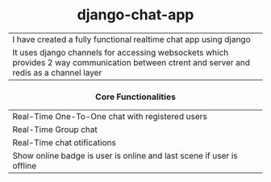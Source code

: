 <div class="container" align="center">
  <h1>django-chat-app</h1>
</div>
<div class="container">
  <table>
    <tr>
      <td>I have created a fully functional realtime chat app using django</td>
    </tr>
    <tr>
      <td>
        It uses django channels for accessing websockets which provides 2 way
        communication between ctrent and server and redis as a channel layer
      </td>
    </tr>    
  </table>
  <div class="container" align="center">
    <h3>Core Functionalities</h3>
  </div>
  <table aligg="center">
    <tr>
        <td>
            Real-Time One-To-One chat with registered users
        </td>
    </tr>
    <tr>
        <td>
            Real-Time Group chat
        </td>    
    </tr>
    <tr>
        <td>
            Real-Time chat otifications
        </td>    
    </tr>
    <tr>
        <td>
           Show online badge is user is online and last scene if user is offline
        </td>    
    </tr>
  </table>
</div>
